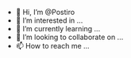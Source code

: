 - 👋 Hi, I’m @Postiro
- 👀 I’m interested in ...
- 🌱 I’m currently learning ...
- 💞️ I’m looking to collaborate on ...
- 📫 How to reach me ...

<!---
Postiro/Postiro is a ✨ special ✨ repository because its `README.md` (this file) appears on your GitHub profile.
You can click the Preview link to take a look at your changes.
--->
